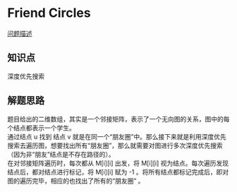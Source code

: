 # Friend Circles

[问题描述](https://leetcode.com/problems/friend-circles/)

## 知识点

深度优先搜索

## 解题思路

题目给出的二维数组，其实是一个邻接矩阵，表示了一个无向图的关系，图中的每个结点都表示一个学生。  
通过结点 u 找到 结点 v 就是在同一个“朋友圈”中。那么接下来就是利用深度优先搜索去遍历图，想要找出所有“朋友圈”，那么就需要对图进行多次深度优先搜索（因为非“朋友”结点是不存在路径的）。  
在对邻接矩阵遍历时，每次都从 M[i][i] 出发，将 M[i][i] 视为结点。每次遍历发现结点后，都对结点进行标记，将 M[i][i] 赋为 -1 。将所有结点都标记完成后，即对图的遍历完毕，相应的也找出了所有的“朋友圈” 。
